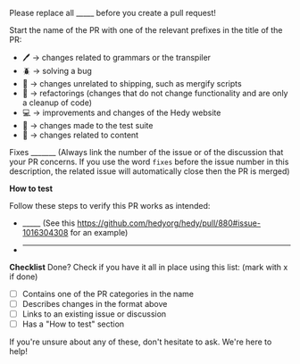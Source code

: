 Please replace all _____ before you create a pull request!

Start the name of the PR with one of the relevant prefixes in the title of the PR:

* 🖊️ -> changes related to grammars or the transpiler
* 🪲 -> solving a bug
* 🚚 -> changes unrelated to shipping, such as mergify scripts
* 🧹 -> refactorings (changes that do not change functionality and are only a cleanup of code)
* 💻 -> improvements and changes of the Hedy website
* 🧪 -> changes made to the test suite
* 📜 -> changes related to content

Fixes _______ (Always link the number of the issue or of the discussion that your PR concerns. If you use the word `fixes` before the issue number in this description, the related issue will automatically close then the PR is merged)

**How to test**

Follow these steps to verify this PR works as intended:

* _____ (See this https://github.com/hedyorg/hedy/pull/880#issue-1016304308 for an example)
* _____

**Checklist**
Done? Check if you have it all in place using this list: (mark with x if done)

- [ ] Contains one of the PR categories in the name
- [ ] Describes changes in the format above
- [ ] Links to an existing issue or discussion
- [ ] Has a "How to test" section

If you're unsure about any of these, don't hesitate to ask. We're here to help!
